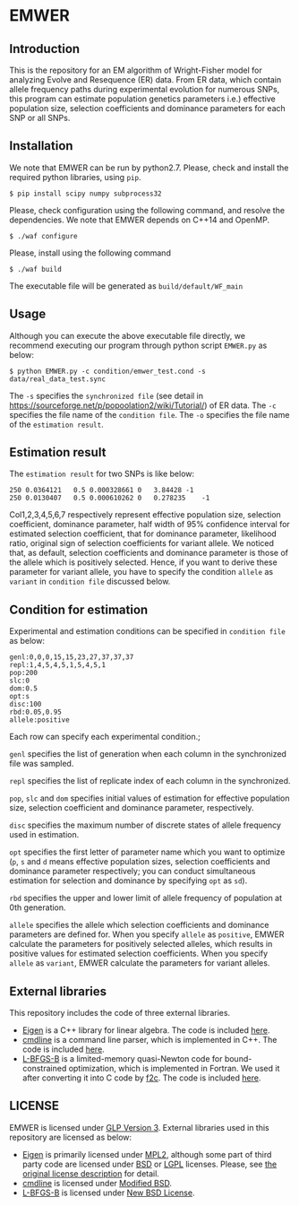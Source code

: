 # EMWER
## Introduction
This is the repository for an EM algorithm of Wright-Fisher model for analyzing Evolve and Resequence (ER) data.
From ER data, which contain allele frequency paths during experimental evolution for numerous SNPs, this program can estimate population genetics parameters i.e.) effective population size, selection coefficients and dominance parameters for each SNP or all SNPs.

## Installation
We note that EMWER can be run by python2.7.
Please, check and install the required python libraries,
using `pip`.
```shell-session:
$ pip install scipy numpy subprocess32
```

Please, check configuration using the following command,
and resolve the dependencies.
We note that EMWER depends on C++14 and OpenMP.

```shell-session:
$ ./waf configure
```

Please, install using the following command

```shell-session
$ ./waf build
```

The executable file will be generated as `build/default/WF_main`

## Usage
Although you can execute the above executable file directly, we recommend executing our program through python script `EMWER.py` as below:

```shell-session
$ python EMWER.py -c condition/emwer_test.cond -s data/real_data_test.sync
```
The `-s` specifies the `synchronized file` (see detail in https://sourceforge.net/p/popoolation2/wiki/Tutorial/) of ER data. The `-c` specifies the file name of the `condition file`. The `-o` specifies the file name of the `estimation result`.


## Estimation result
The `estimation result` for two SNPs is like below:

```
250	0.0364121	0.5	0.000328661	0	3.84428	-1
250	0.0130407	0.5	0.000610262	0	0.278235	-1
```

Col1,2,3,4,5,6,7 respectively represent effective population size, selection coefficient, dominance parameter, half width of 95% confidence interval for  estimated selection coefficient, that for dominance parameter, likelihood ratio, original sign of selection coefficients for variant allele. We noticed that, as default, selection coefficients and dominance parameter is those of the allele which is positively selected. Hence, if you want to derive these parameter for variant allele, you have to specify the condition `allele` as `variant` in `condition file` discussed below.


## Condition for estimation
Experimental and estimation conditions can be specified in `condition file` as below:

```
genl:0,0,0,15,15,23,27,37,37,37
repl:1,4,5,4,5,1,5,4,5,1
pop:200
slc:0
dom:0.5
opt:s
disc:100
rbd:0.05,0.95
allele:positive
```


Each row can specify each experimental condition.;

`genl` specifies the list of generation when each column in the synchronized file was sampled.

`repl` specifies the list of replicate index of each column in the synchronized.

`pop`, `slc` and `dom` specifies initial values of estimation for effective population size, selection coefficient and dominance parameter, respectively.

`disc` specifies the maximum number of discrete states of allele frequency used in estimation.

`opt` specifies the first letter of parameter name which you want to optimize (`p`, `s` and `d` means effective population sizes, selection coefficients and dominance parameter respectively; you can conduct simultaneous estimation for selection and dominance by specifying `opt` as `sd`).

`rbd` specifies the upper and lower limit of allele frequency of population at 0th generation.

`allele` specifies the allele which selection coefficients and dominance parameters are defined for. When you specify `allele` as `positive`, EMWER calculate the parameters for positively selected alleles, which results in positive values for estimated selection coefficients. When you specify `allele` as `variant`, EMWER calculate the parameters for variant alleles.

## External libraries
This repository includes the code of three external libraries.
- [Eigen](http://eigen.tuxfamily.org/index.php?title=Main_Page) is a C++ library for linear algebra. The code is included [here](Eigen).
- [cmdline](https://github.com/tanakh/cmdline) is a command line parser, which is implemented in C++. The code is included [here](cmdline).
- [L-BFGS-B](http://users.iems.northwestern.edu/~nocedal/lbfgsb.html) is  a limited-memory quasi-Newton code for bound-constrained optimization, which is implemented in Fortran. We used it after converting it into C code by [f2c](http://www.netlib.org/f2c/). The code is included [here](lbfgsb).

## LICENSE
EMWER is licensed under [GLP Version 3](LICENSE).
External libraries used in this repository are licensed as below:
- [Eigen](http://eigen.tuxfamily.org/index.php?title=Main_Page) is primarily licensed under [MPL2](Eigen/COPYING.MPL2), although some part of third party code are licensed under [BSD](Eigen/COPYING.BSD) or [LGPL](Eigen/COPYING.LGPL) licenses. Please, see [the original license description](Eigen/COPYING.README) for detail.
- [cmdline](https://github.com/tanakh/cmdline) is licensed under [Modified BSD](cmdline/LICENSE).
- [L-BFGS-B](http://users.iems.northwestern.edu/~nocedal/lbfgsb.html) is  licensed under [New BSD License](lbfgsb/License.txt).



